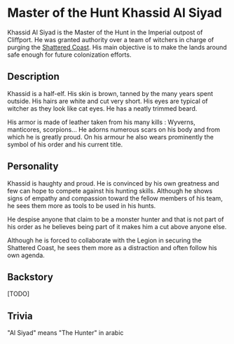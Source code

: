 # Master of the Hunt Khassid Al Siyad

Khassid Al Siyad is the Master of the Hunt in the Imperial outpost of Cliffport. He was granted authority over a team of witchers in charge of purging the [Shattered Coast](../locations/shattered_coast.md). His main objective is to make the lands around safe enough for future colonization efforts. 

## Description

Khassid is a half-elf. His skin is brown, tanned by the many years spent outside. His hairs are white and cut very short. His eyes are typical of witcher as they look like cat eyes. He has a neatly trimmed beard. 

His armor is made of leather taken from his many kills : Wyverns, manticores, scorpions... He adorns numerous scars on his body and from which he is greatly proud. On his armour he also wears prominently the symbol of his order and his current title. 

## Personality

Khassid is haughty and proud. He is convinced by his own greatness and few can hope to compete against his hunting skills. Although he shows signs of empathy and compassion toward the fellow members of his team, he sees them more as tools to be used in his hunts.

He despise anyone that claim to be a monster hunter and that is not part of his order as he believes being part of it makes him a cut above anyone else.

Although he is forced to collaborate with the Legion in securing the Shattered Coast, he sees them more as a distraction and often follow his own agenda.

## Backstory

[TODO]


## Trivia

"Al Siyad" means "The Hunter" in arabic